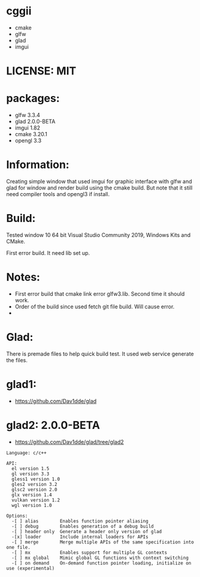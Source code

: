 # cggii 
 * cmake
 * glfw
 * glad
 * imgui

# LICENSE: MIT

# packages:
  * glfw 3.3.4
  * glad 2.0.0-BETA
  * imgui 1.82
  * cmake 3.20.1
  * opengl 3.3

# Information:
  Creating simple window that used imgui for graphic interface with glfw and glad for window and render build using the cmake build. But note that it still need compiler tools and opengl3 if install.

# Build:
  Tested window 10 64 bit Visual Studio Community 2019, Windows Kits and CMake.

  First error build. It need lib set up.

# Notes:
 * First error build that cmake link error glfw3.lib. Second time it should work.
 * Order of the build since used fetch git file build. Will cause error.
 * 

# Glad:
  There is premade files to help quick build test. It used web service generate the files.

# glad1:
 * https://github.com/Dav1dde/glad

# glad2: 2.0.0-BETA
 * https://github.com/Dav1dde/glad/tree/glad2

```
Language: c/c++

API:
  el version 1.5
  gl version 3.3
  gless1 version 1.0
  gles2 version 3.2
  glsc2 version 2.0
  glx version 1.4
  vulkan version 1.2
  wgl version 1.0

Options:
  -[ ] alias        Enables function pointer aliasing
  -[ ] debug        Enables generation of a debug build
  -[ ] header only  Generate a header only version of glad
  -[x] loader       Include internal loaders for APIs
  -[ ] merge        Merge multiple APIs of the same specification into one file.
  -[ ] mx           Enables support for multiple GL contexts
  -[ ] mx global    Mimic global GL functions with context switching
  -[ ] on demand    On-demand function pointer loading, initialize on use (experimental)
```